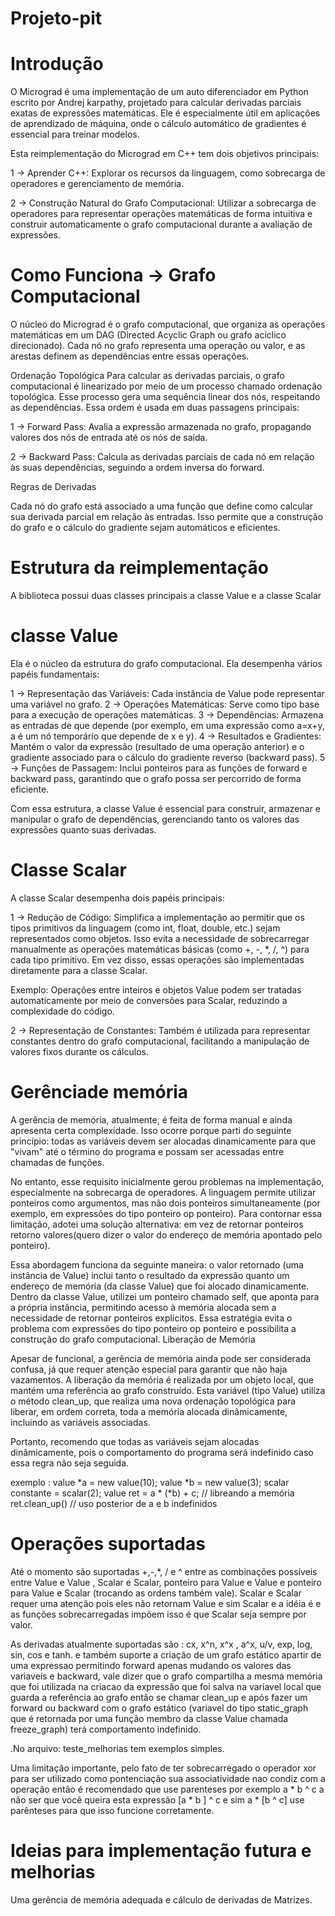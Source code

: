 # Projeto-pit

# Introdução

O Micrograd é uma implementação de um auto diferenciador em Python escrito por Andrej karpathy, projetado para calcular derivadas parciais exatas de expressões matemáticas. Ele é especialmente útil em aplicações de aprendizado de máquina, onde o cálculo automático de gradientes é essencial para treinar modelos.

Esta reimplementação do Micrograd em C++ tem dois objetivos principais:

1 -> Aprender C++: Explorar os recursos da linguagem, como sobrecarga de operadores e gerenciamento de memória.

2 -> Construção Natural do Grafo Computacional: Utilizar a sobrecarga de operadores para representar operações matemáticas de forma intuitiva e construir automaticamente o grafo computacional durante a avaliação de expressões.

# Como Funciona -> Grafo Computacional

O núcleo do Micrograd é o grafo computacional, que organiza as operações matemáticas em um DAG (Directed Acyclic Graph ou grafo acíclico direcionado). Cada nó no grafo representa uma operação ou valor, e as arestas definem as dependências entre essas operações.

Ordenação Topológica
Para calcular as derivadas parciais, o grafo computacional é linearizado por meio de um processo chamado ordenação topológica. Esse processo gera uma sequência linear dos nós, respeitando as dependências. Essa ordem é usada em duas passagens principais:

1 -> Forward Pass: Avalia a expressão armazenada no grafo, propagando valores dos nós de entrada até os nós de saída.

2 -> Backward Pass: Calcula as derivadas parciais de cada nó em relação às suas dependências, seguindo a ordem inversa do forward.

Regras de Derivadas

Cada nó do grafo está associado a uma função que define como calcular sua derivada parcial em relação às entradas. Isso permite que a construção do grafo e o cálculo do gradiente sejam automáticos e eficientes.

# Estrutura da reimplementação

A biblioteca possui duas classes principais a classe Value e a classe Scalar

# classe Value 

Ela é o núcleo da estrutura do grafo computacional. Ela desempenha vários papéis fundamentais:

1 -> Representação das Variáveis: Cada instância de Value pode representar uma variável no grafo.
2 -> Operações Matemáticas: Serve como tipo base para a execução de operações matemáticas.
3 -> Dependências: Armazena as entradas de que depende (por exemplo, em uma expressão como a=x+y, a é um nó temporário que depende de x e y).
4 -> Resultados e Gradientes: Mantém o valor da expressão (resultado de uma operação anterior) e o gradiente associado para o cálculo do gradiente reverso (backward pass).
5 -> Funções de Passagem: Inclui ponteiros para as funções de forward e backward pass, garantindo que o grafo possa ser percorrido de forma eficiente.

Com essa estrutura, a classe Value é essencial para construir, armazenar e manipular o grafo de dependências, gerenciando tanto os valores das expressões quanto suas derivadas.

# Classe Scalar

A classe Scalar desempenha dois papéis principais:

1 -> Redução de Código: Simplifica a implementação ao permitir que os tipos primitivos da linguagem (como int, float, double, etc.) sejam representados como objetos. Isso evita a necessidade de sobrecarregar manualmente as operações matemáticas básicas (como +, -, *, /, ^) para cada tipo primitivo. Em vez disso, essas operações são implementadas diretamente para a classe Scalar.

Exemplo: Operações entre inteiros e objetos Value podem ser tratadas automaticamente por meio de conversões para Scalar, reduzindo a complexidade do código.

2 -> Representação de Constantes: Também é utilizada para representar constantes dentro do grafo computacional, facilitando a manipulação de valores fixos durante os cálculos.

# Gerênciade memória

A gerência de memória, atualmente, é feita de forma manual e ainda apresenta certa complexidade. Isso ocorre porque parti do seguinte princípio: todas as variáveis devem ser alocadas dinamicamente para que "vivam" até o término do programa e possam ser acessadas entre chamadas de funções.

No entanto, esse requisito inicialmente gerou problemas na implementação, especialmente na sobrecarga de operadores. A linguagem permite utilizar ponteiros como argumentos, mas não dois ponteiros simultaneamente (por exemplo, em expressões do tipo ponteiro op ponteiro). Para contornar essa limitação, adotei uma solução alternativa:
em vez de retornar ponteiros retorno valores(quero dizer o valor do endereço de memória apontado pelo ponteiro).

Essa abordagem funciona da seguinte maneira: o valor retornado (uma instância de Value) inclui tanto o resultado da expressão quanto um endereço de memória (da classe Value) que foi alocado dinamicamente. Dentro da classe Value, utilizei um ponteiro chamado self, que aponta para a própria instância, permitindo acesso à memória alocada sem a necessidade de retornar ponteiros explícitos. Essa estratégia evita o problema com expressões do tipo ponteiro op ponteiro e possibilita a construção do grafo computacional.
Liberação de Memória

Apesar de funcional, a gerência de memória ainda pode ser considerada confusa, já que requer atenção especial para garantir que não haja vazamentos. A liberação da memória é realizada por um objeto local, que mantém uma referência ao grafo construído. Esta variável (tipo Value) utiliza o método clean_up, que realiza uma nova ordenação topológica para liberar, em ordem correta, toda a memória alocada dinâmicamente, incluindo as variáveis associadas.

Portanto, recomendo que todas as variáveis sejam alocadas dinâmicamente, pois o comportamento do programa será indefinido caso essa regra não seja seguida.

exemplo : 
    value *a = new value(10);
    value *b = new value(3);
    scalar constante = scalar(2);
    value ret = a * (*b) + c;
    // libreando a memória 
    ret.clean_up()
    // uso posterior de a e b indefinidos
    
# Operações suportadas

Até o momento são suportadas +,-,*, / e ^ entre as combinações possíveis entre Value e Value , Scalar e Scalar, ponteiro para Value e Value e  ponteiro para Value e Scalar (trocando as ordens também vale). Scalar e Scalar requer uma atenção pois eles não retornam Value e sim Scalar e a idéia é e as funções sobrecarregadas impõem isso é que Scalar seja sempre por valor.

As derivadas atualmente suportadas são : cx, x^n, x^x , a^x, u/v, exp, log, sin, cos e tanh.
e também suporte a criação de um grafo estático apartir de uma expressao permitindo forward apenas mudando os valores das variaveis e backward, vale 
dizer que o grafo compartilha a mesma memória que foi utilizada na criacao da expressão que foi salva na variavel local que guarda a referência ao grafo
então se chamar clean_up e após fazer um forward ou backward com o grafo estático (variavel do tipo static_graph que é retornada por uma função membro da classe Value chamada freeze_graph) terá comportamento indefinido.

.No arquivo: teste_melhorias tem exemplos simples.

Uma limitação importante, pelo fato de ter sobrecarregado o operador xor para ser utilizado como pontenciação sua associatividade nao condiz com a operação 
então é recomendado que use parenteses por exemplo a * b ^ c a não ser que vocẽ queira esta expressão [a * b ] ^ c e sim a * [b ^ c] use parênteses para que isso funcione corretamente.

# Ideias para implementação futura e melhorias 

Uma gerẽncia de memória adequada e cálculo de derivadas de Matrizes.  
